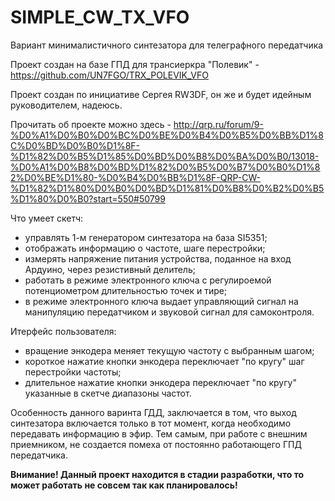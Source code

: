 # SIMPLE_CW_TX_VFO

Вариант минималистичного синтезатора для телеграфного передатчика

Проект создан на базе ГПД для трансиеркра "Полевик" - https://github.com/UN7FGO/TRX_POLEVIK_VFO

Проект создан по инициативе Сергея RW3DF, он же и будет идейным руководителем, надеюсь.

Прочитать об проекте можно здесь - http://qrp.ru/forum/9-%D0%A1%D0%B0%D0%BC%D0%BE%D0%B4%D0%B5%D0%BB%D1%8C%D0%BD%D0%B0%D1%8F-%D1%82%D0%B5%D1%85%D0%BD%D0%B8%D0%BA%D0%B0/13018-%D0%A1%D0%B8%D0%BD%D1%82%D0%B5%D0%B7%D0%B0%D1%82%D0%BE%D1%80-%D0%B4%D0%BB%D1%8F-QRP-CW-%D1%82%D1%80%D0%B0%D0%BD%D1%81%D0%B8%D0%B2%D0%B5%D1%80%D0%B0?start=550#50799

Что умеет скетч:
- управлять 1-м генератором синтезатора на база SI5351;
- отображать информацию о частоте, шаге перестройки;
- измерять напряжение питания устройства, поданное на вход Ардуино, через резистивный делитель;
- работать в режиме электронного ключа с регулироемой потенциометром длительностью точек и тире;
- в режиме электронного ключа выдает управляющий сигнал на манипуляцию передатчиком и звуковой сигнал для самоконтроля.

Итерфейс пользователя:
- вращение энкодера меняет текущую частоту с выбранным шагом;
- короткое нажатие кнопки энкодера переключает "по кругу" шаг перестройки частоты;
- длительное нажатие кнопки энкодера переключает "по кругу" указанные в скетче диапазоны частот.

Особенность данного варинта ГДД, заключается в том, что выход синтезатора включается только в тот момент, когда необходимо передавать информацию в эфир.
Тем самым, при работе с внешним приемником, не создается помеха от постоянно работающего ГПД передатчика.


**Внимание! Данный проект находится в стадии разработки, что то может работать не совсем так как планировалось!**
